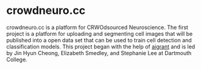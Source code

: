 # crowdneuro.cc
crowdneuro.cc is a platform for CRWOdsourced Neuroscience.
The first project is a platform for uploading and segmenting cell images
that will be published into a open data set that can be used to train
cell detection and classification models. This project began with the help
of [aigrant](aigrant.io) and is led by Jin Hyun Cheong, Elizabeth Smedley,
and Stephanie Lee at Dartmouth College.
